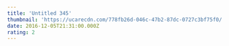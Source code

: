 ```yaml
---
title: 'Untitled 345'
thumbnail: 'https://ucarecdn.com/778fb26d-046c-47b2-87dc-0727c3bf75f0/'
date: 2016-12-05T21:31:00.000Z
rating: 2
---
```


